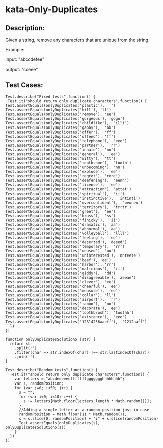 # kata-Only-Duplicates

Description:
-
Given a string, remove any characters that are unique from the string.

Example:

input: "abccdefee"

output: "cceee"




Test Cases:
-
    Test.describe("Fixed tests",function() {
     Test.it("should return only duplicate characters",function() {
    Test.assertEquals(onlyDuplicates('plastic'),  '')
    Test.assertEquals(onlyDuplicates('hill'), 'll')
    Test.assertEquals(onlyDuplicates('remove'), 'ee')
    Test.assertEquals(onlyDuplicates('gorgeous'), 'gogo')
    Test.assertEquals(onlyDuplicates('childlike'),  'illi')
    Test.assertEquals(onlyDuplicates('gabby'),  'bb')
    Test.assertEquals(onlyDuplicates('offer'),  'ff')
    Test.assertEquals(onlyDuplicates('offend'), 'ff')
    Test.assertEquals(onlyDuplicates('telephone'),  'eee')
    Test.assertEquals(onlyDuplicates('partner'),  'rr')
    Test.assertEquals(onlyDuplicates('innate'), 'nn')
    Test.assertEquals(onlyDuplicates('general'),  'ee')
    Test.assertEquals(onlyDuplicates('witty'),  'tt')
    Test.assertEquals(onlyDuplicates('toothsome'),  'tooto')
    Test.assertEquals(onlyDuplicates('unbecoming'), 'nn')
    Test.assertEquals(onlyDuplicates('explode'),  'ee')
    Test.assertEquals(onlyDuplicates('regret'), 'rere')
    Test.assertEquals(onlyDuplicates('deafening'),  'eenn')
    Test.assertEquals(onlyDuplicates('license'),  'ee')
    Test.assertEquals(onlyDuplicates('attraction'), 'attat')
    Test.assertEquals(onlyDuplicates('spiritual'),  'ii')
    Test.assertEquals(onlyDuplicates('instinctive'),  'intinti')
    Test.assertEquals(onlyDuplicates('overconfident'),  'oeonen')
    Test.assertEquals(onlyDuplicates('territory'),  'trrtr')
    Test.assertEquals(onlyDuplicates('greet'),  'ee')
    Test.assertEquals(onlyDuplicates('brass'),  'ss')
    Test.assertEquals(onlyDuplicates('finicky'),  'ii')
    Test.assertEquals(onlyDuplicates('dramatic'), 'aa')
    Test.assertEquals(onlyDuplicates('abnormal'), 'aa')
    Test.assertEquals(onlyDuplicates('volleyball'), 'llll')
    Test.assertEquals(onlyDuplicates('feeling'),  'ee')
    Test.assertEquals(onlyDuplicates('deserted'), 'deeed')
    Test.assertEquals(onlyDuplicates('temporary'),  'rr')
    Test.assertEquals(onlyDuplicates('unused'), 'uu')
    Test.assertEquals(onlyDuplicates('uninterested'), 'nnteete')
    Test.assertEquals(onlyDuplicates('beef'), 'ee')
    Test.assertEquals(onlyDuplicates('harbor'), 'rr')
    Test.assertEquals(onlyDuplicates('malicious'),  'ii')
    Test.assertEquals(onlyDuplicates('giddy'),  'dd')
    Test.assertEquals(onlyDuplicates('disagreeable'), 'aeeae')
    Test.assertEquals(onlyDuplicates('clever'), 'ee')
    Test.assertEquals(onlyDuplicates('cheerful'), 'ee')
    Test.assertEquals(onlyDuplicates('measure'),  'ee')
    Test.assertEquals(onlyDuplicates('collar'), 'll')
    Test.assertEquals(onlyDuplicates('airport'),  'rr')
    Test.assertEquals(onlyDuplicates('taboo'),  'oo')
    Test.assertEquals(onlyDuplicates('decorate'), 'ee')
    Test.assertEquals(onlyDuplicates('toothbrush'), 'toothh')
    Test.assertEquals(onlyDuplicates('existence'),  'eee')
    Test.assertEquals(onlyDuplicates('12314256aaeff'),  '1212aaff')  
      })
    })

    function onlyDuplicatesSolution5 (str) {
      return str
        .split('')
        .filter(char => str.indexOf(char) !== str.lastIndexOf(char))
        .join('')
    }

    Test.describe("Random tests",function() {
      Test.it("should return only duplicate characters",function() {
        var letters = "abcdeeeeeefffffffggggggghhhhhhhh";
        var s, randomPosition;
        for (var j=0; j<50; j++) {
          s = "";
          for (var i=0; i<10; i++) {
            s += letters[Math.floor(letters.length * Math.random())];
          }
          //Adding a single letter at a random position just in case
          randomPosition = Math.floor(11 * Math.random());
          s = s.slice(0, randomPosition) + "i" + s.slice(randomPosition)
          Test.assertEquals(onlyDuplicates(s),  onlyDuplicatesSolution5(s)) 
        }  
      })
    })
